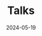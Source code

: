 ---
title: 'Talks'
date: 2024-05-19
type: landing # This makes it a standalone landing page

design:
  # Section spacing
  spacing: '5rem'

# Page sections
sections:
  - block: collection
    id: talks_list # Give it an ID to reference if needed
    content:
      title: My Recent Talks
      text: Here are some of the talks I have given so far, showcasing my research and expertise.
      # Configure the collection to pull content of type 'talk'
      page_type: talk # <--- THIS IS THE KEY CHANGE
      count: 10 # Number of talks to display, e.g., 10 or 0 for all
      # filter_default: 0 # Optionally, if you want to filter by tags/categories
      # filter_button:  # You can add filter buttons if you want
      #  - name: All
      #    tag: '*'
      #  - name: Specific Tag
      #    tag: 'my_tag'

    design:
      columns: '1' # How many columns to display the talks (e.g., '1', '2')
      view: list # How to display each talk (e.g., 'list', 'compact', 'card')
      # You can customize the view further based on your theme's options
      # For a "talk" type, a 'list' view is often good.
---